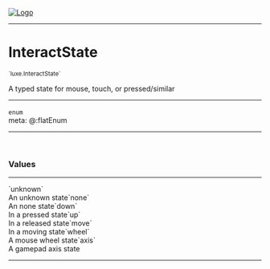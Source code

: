 
[![Logo](../../images/logo.png)](../../api/index.html)

---



<h1>InteractState</h1>
<small>`luxe.InteractState`</small>

A typed state for mouse, touch, or pressed/similar

---

`enum`
<span class="meta">
<br/>meta: @:flatEnum
</span>


---


&nbsp;
&nbsp;




<h3>Values</h3> <hr/><span class="member signature apipage">`unknown`<br/> </span>
        <span class="small_desc_flat">An unknown state</span><span class="member signature apipage">`none`<br/> </span>
        <span class="small_desc_flat">An none state</span><span class="member signature apipage">`down`<br/> </span>
        <span class="small_desc_flat">In a pressed state</span><span class="member signature apipage">`up`<br/> </span>
        <span class="small_desc_flat">In a released state</span><span class="member signature apipage">`move`<br/> </span>
        <span class="small_desc_flat">In a moving state</span><span class="member signature apipage">`wheel`<br/> </span>
        <span class="small_desc_flat">A mouse wheel state</span><span class="member signature apipage">`axis`<br/> </span>
        <span class="small_desc_flat">A gamepad axis state</span>








---

&nbsp;
&nbsp;
&nbsp;
&nbsp;